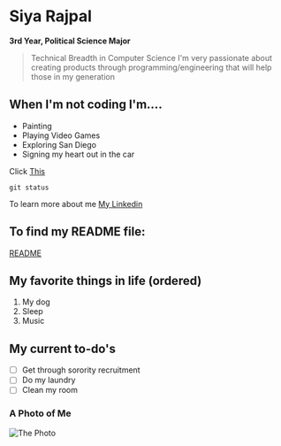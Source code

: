 # Siya Rajpal
**3rd Year, Political Science Major**
> Technical Breadth in Computer Science
> I'm very passionate about creating products through programming/engineering that will help those in my generation
## When I'm not coding I'm.... ##
- Painting
- Playing Video Games
- Exploring San Diego
- Signing my heart out in the car

Click [This](#to-find-my-readme-file)


```git status```

To learn more about me [My Linkedin](https://www.linkedin.com/in/siya-rajpal)

## To find my README file: ##
[README](README.md)

## My favorite things in life (ordered) ##
1. My dog
2. Sleep
3. Music

## My current to-do's ##
- [ ] Get through sorority recruitment
- [ ] Do my laundry
- [ ] Clean my room

### A Photo of Me ###

![The Photo](Siya_Summer_2022.jpg)
